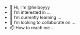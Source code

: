 - 👋 Hi, I’m @helboyyy
- 👀 I’m interested in ...
- 🌱 I’m currently learning ...
- 💞️ I’m looking to collaborate on ...
- 📫 How to reach me ...

<!---
helboyyy/helboyyy is a ✨ special ✨ repository because its `README.md` (this file) appears on your GitHub profile.
You can click the Preview link to take a look at your changes.
--->

